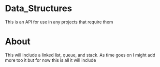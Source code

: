 # Data_Structures
This is an API for use in any projects that require them

# About
This will include a linked list, queue, and stack. As time goes on I might add more too it but for now 
this is all it will include
